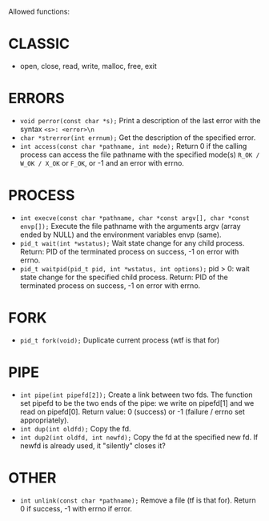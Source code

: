 Allowed functions:
# CLASSIC
- open, close, read, write, malloc, free, exit
# ERRORS
- `void perror(const char *s);`
  Print a description of the last error with the syntax `<s>: <error>\n`
- `char *strerror(int errnum);`
  Get the description of the specified error.
- `int access(const char *pathname, int mode);`
  Return 0 if the calling process can access the file pathname
  with the specified mode(s) `R_OK / W_OK / X_OK` or `F_OK`,
  or -1 and an error with errno.
# PROCESS
- `int execve(const char *pathname, char *const argv[], char *const envp[]);`
  Execute the file pathname with the arguments argv (array ended by NULL)
  and the environment variables envp (same). 
- `pid_t wait(int *wstatus);`
  Wait state change for any child process.
  Return: PID of the terminated process on success, -1 on error with errno.
- `pid_t waitpid(pid_t pid, int *wstatus, int options);`
  pid > 0: wait state change for the specified child process.
  Return: PID of the terminated process on success, -1 on error with errno.
# FORK
- `pid_t fork(void);`
  Duplicate current process (wtf is that for)
# PIPE
- `int pipe(int pipefd[2]);`
  Create a link between two fds. The function set pipefd to be the two ends of the pipe:
  we write on pipefd[1] and we read on pipefd[0].
  Return value: 0 (success) or -1 (failure / errno set appropriately).
- `int dup(int oldfd);`
  Copy the fd.
- `int dup2(int oldfd, int newfd);`
  Copy the fd at the specified new fd. If newfd is already used,
  it "silently" closes it?
# OTHER
- `int unlink(const char *pathname);`
  Remove a file (tf is that for).
  Return 0 if success, -1 with errno if error.
